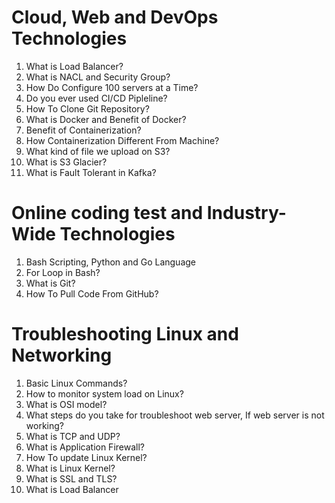 # Cloud, Web and DevOps Technologies
1. What is Load Balancer?
2. What is NACL and Security Group?
3. How Do Configure 100 servers at a Time?
4. Do you ever used CI/CD Pipleline?
5. How To Clone Git Repository?
6. What is Docker and Benefit of Docker?
7. Benefit of Containerization?
8. How Containerization Different From Machine?
9. What kind of file we upload on S3?
10. What is S3 Glacier?
11. What is Fault Tolerant in Kafka?

# Online coding test and Industry-Wide Technologies
1. Bash Scripting, Python and Go Language
2. For Loop in Bash?
3. What is Git?
4. How To Pull Code From GitHub?

# Troubleshooting Linux and Networking
1. Basic Linux Commands?
2. How to monitor system load on Linux?
3. What is OSI model?
4. What steps do you take for troubleshoot web server, If web server is not working?
5. What is TCP and UDP?
6. What is Application Firewall?
7. How To update Linux Kernel?
8. What is Linux Kernel?
9. What is SSL and TLS?
10. What is Load Balancer
